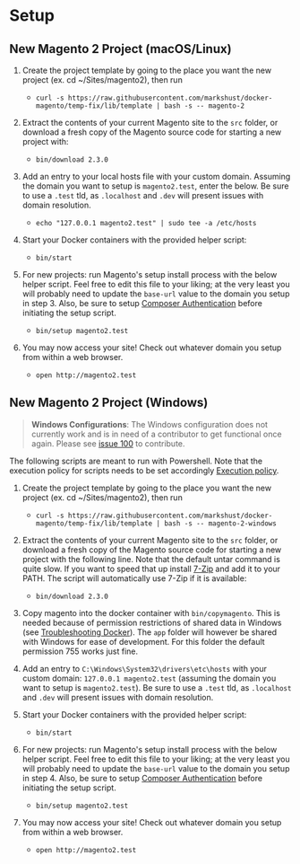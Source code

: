 # Setup

## New Magento 2 Project (macOS/Linux)

1. Create the project template by going to the place you want the new project (ex. cd ~/Sites/magento2), then run

   - `curl -s https://raw.githubusercontent.com/markshust/docker-magento/temp-fix/lib/template | bash -s -- magento-2`

2. Extract the contents of your current Magento site to the `src` folder, or download a fresh copy of the Magento source code for starting a new project with:

   - `bin/download 2.3.0`

3. Add an entry to your local hosts file with your custom domain. Assuming the domain you want to setup is `magento2.test`, enter the below. Be sure to use a `.test` tld, as `.localhost` and `.dev` will present issues with domain resolution.

   - `echo "127.0.0.1 magento2.test" | sudo tee -a /etc/hosts`

4. Start your Docker containers with the provided helper script:

   - `bin/start`

5. For new projects: run Magento's setup install process with the below helper script. Feel free to edit this file to your liking; at the very least you will probably need to update the `base-url` value to the domain you setup in step 3. Also, be sure to setup [Composer Authentication](https://github.com/markshust/docker-magento#composer-authentication) before initiating the setup script.

   - `bin/setup magento2.test`

6. You may now access your site! Check out whatever domain you setup from within a web browser.
   - `open http://magento2.test`

## New Magento 2 Project (Windows)

> **Windows Configurations**: The Windows configuration does not currently work and is in need of a contributor to get functional once again. Please see [issue 100](https://github.com/markshust/docker-magento/issues/100) to contribute.

The following scripts are meant to run with Powershell. Note that the execution policy for scripts needs to be set accordingly [Execution policy](https://docs.microsoft.com/en-us/powershell/module/microsoft.powershell.security/get-executionpolicy?view=powershell-6).

1. Create the project template by going to the place you want the new project (ex. cd ~/Sites/magento2), then run

   - `curl -s https://raw.githubusercontent.com/markshust/docker-magento/temp-fix/lib/template | bash -s -- magento-2-windows`

2. Extract the contents of your current Magento site to the `src` folder, or download a fresh copy of the Magento source code for starting a new project with the following line. Note that the default untar command is quite slow. If you want to speed that up install [7-Zip](http://www.7-zip.org/) and add it to your PATH. The script will automatically use 7-Zip if it is available:

   - `bin/download 2.3.0`

3. Copy magento into the docker container with `bin/copymagento`. This is needed because of permission restrictions of shared data in Windows (see [Troubleshooting Docker](https://docs.docker.com/docker-for-windows/troubleshoot/#permissions-errors-on-data-directories-for-shared-volumes)). The `app` folder will however be shared with Windows for ease of development. For this folder the default permission 755 works just fine.

4. Add an entry to `C:\Windows\System32\drivers\etc\hosts` with your custom domain: `127.0.0.1 magento2.test` (assuming the domain you want to setup is `magento2.test`). Be sure to use a `.test` tld, as `.localhost` and `.dev` will present issues with domain resolution.

5. Start your Docker containers with the provided helper script:

   - `bin/start`

6. For new projects: run Magento's setup install process with the below helper script. Feel free to edit this file to your liking; at the very least you will probably need to update the `base-url` value to the domain you setup in step 4. Also, be sure to setup [Composer Authentication](https://github.com/markshust/docker-magento#composer-authentication) before initiating the setup script.

   - `bin/setup magento2.test`

7. You may now access your site! Check out whatever domain you setup from within a web browser.
   - `open http://magento2.test`
